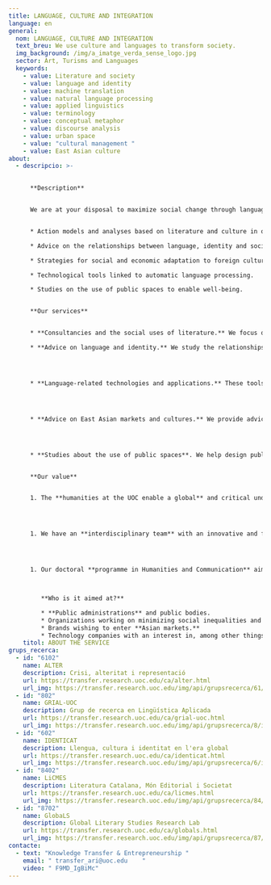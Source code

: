 ```yaml
---
title: LANGUAGE, CULTURE AND INTEGRATION
language: en
general:
  nom: LANGUAGE, CULTURE AND INTEGRATION
  text_breu: We use culture and languages to transform society.
  img_background: /img/a_imatge_verda_sense_logo.jpg
  sector: Art, Turisms and Languages
  keywords:
    - value: Literature and society
    - value: language and identity
    - value: machine translation
    - value: natural language processing
    - value: applied linguistics
    - value: terminology
    - value: conceptual metaphor
    - value: discourse analysis
    - value: urban space
    - value: "cultural management "
    - value: East Asian culture
about:
  - descripcio: >-
      

      **Description**


      We are at your disposal to maximize social change through language and culture as agents of transformation. **More specifically, we can provide:**


      * Action models and analyses based on literature and culture in order to resolve situations of exclusion, inequality and discrimination.

      * Advice on the relationships between language, identity and social inequality, and their implications.

      * Strategies for social and economic adaptation to foreign cultures.

      * Technological tools linked to automatic language processing.

      * Studies on the use of public spaces to enable well-being.


      **Our services**


      * **Consultancies and the social uses of literature.** We focus on social groups at risk of exclusion, such as immigrants, refugees, victims of conflict and people suffering from psychological disorders. We use literature to uncover prejudice and gender roles and highlight the situation of women, and we provide advice on using literary references applicable to the psychological treatment of victims of gender violence and sufferers of illnesses and disorders.

      * **Advice on language and identity.** We study the relationships, and their implications, between language, identity and social inequality, and personal and emotional investment when using languages in multilingual contexts. We apply knowledge about history to make public policy, and we place our qualitative and quantitative sociolinguistic knowledge at the service of designing projects for the study of language.




      * **Language-related technologies and applications.** These tools envisage: (1) discourse analysis, (2) terminology extraction, and (3) translation support through natural language processing and the customization of neural machine translation systems.




      * **Advice on East Asian markets and cultures.** We provide advice on culture, language, the economy, international trade and tourism in China and the rest of East Asia. 




      * **Studies about the use of public spaces**. We help design public policies on the use of public spaces, and we assess and measure the social impact of such uses.


      **Our value**


      1. The **humanities at the UOC enable a global** and critical understanding of social reality by means of an integrated and complementary view of various disciplines (language, history, philosophy, literature...). The capacity for analysis resulting from their interdisciplinary nature makes it easier to understand contemporary culture and society, an understanding that we place at the disposal of the organizations with which we work.




      1. We have an **interdisciplinary team** with an innovative and forward-looking vision of the relationship between information and communication technology (ICT) and language, culture and literature expertise.




      1. Our doctoral **programme in Humanities and Communication** aims to increase our knowledge of social change phenomena from an interdisciplinary and international point of view.



         **Who is it aimed at?**

         * **Public administrations** and public bodies.
         * Organizations working on minimizing social inequalities and the promotion of integration.
         * Brands wishing to enter **Asian markets.**
         * Technology companies with an interest in, among other things, language tools, natural language processing or the relationship between ICT and language and culture.
    titol: ABOUT THE SERVICE
grups_recerca:
  - id: "6102"
    name: ALTER
    description: Crisi, alteritat i representació
    url: https://transfer.research.uoc.edu/ca/alter.html
    url_img: https://transfer.research.uoc.edu/img/api/grupsrecerca/61/image/1576236141533
  - id: "802"
    name: GRIAL-UOC
    description: Grup de recerca en Lingüística Aplicada
    url: https://transfer.research.uoc.edu/ca/grial-uoc.html
    url_img: https://transfer.research.uoc.edu/img/api/grupsrecerca/8/image/1594198022684
  - id: "602"
    name: IDENTICAT
    description: Llengua, cultura i identitat en l'era global
    url: https://transfer.research.uoc.edu/ca/identicat.html
    url_img: https://transfer.research.uoc.edu/img/api/grupsrecerca/6/image/1594284501513
  - id: "8402"
    name: LiCMES
    description: Literatura Catalana, Món Editorial i Societat
    url: https://transfer.research.uoc.edu/ca/licmes.html
    url_img: https://transfer.research.uoc.edu/img/api/grupsrecerca/84/image/1576237395373
  - id: "8702"
    name: GlobaLS
    description: Global Literary Studies Research Lab
    url: https://transfer.research.uoc.edu/ca/globals.html
    url_img: https://transfer.research.uoc.edu/img/api/grupsrecerca/87/image/1594200495286
contacte:
  - text: "Knowledge Transfer & Entrepreneurship "
    email: " transfer_ari@uoc.edu    "
    video: " F9MD_IgBiMc"
---
```

